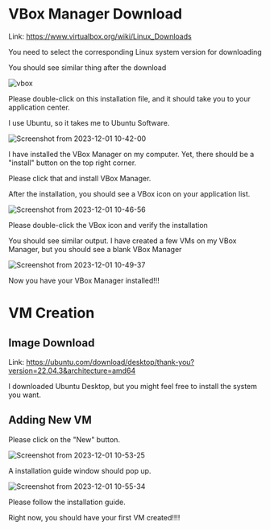 # VBox Manager Download

Link: https://www.virtualbox.org/wiki/Linux_Downloads

You need to select the corresponding Linux system version for downloading

You should see similar thing after the download

![vbox](https://github.com/Water-Meloon/GradResearch/assets/118586545/c00eb52d-3df7-4923-8ce9-ce8ee7ace0c0)

Please double-click on this installation file, and it should take you to your application center.

I use Ubuntu, so it takes me to Ubuntu Software.

![Screenshot from 2023-12-01 10-42-00](https://github.com/Water-Meloon/GradResearch/assets/118586545/a97fc22b-94c2-4674-848e-80d7777451cf)

I have installed the VBox Manager on my computer. Yet, there should be a "install" button on the top right corner.

Please click that and install VBox Manager.

After the installation, you should see a VBox icon on your application list.

![Screenshot from 2023-12-01 10-46-56](https://github.com/Water-Meloon/GradResearch/assets/118586545/82940897-dc94-46cb-bf39-c796bf80baeb)

Please double-click the VBox icon and verify the installation

You should see similar output. I have created a few VMs on my VBox Manager, but you should see a blank VBox Manager

![Screenshot from 2023-12-01 10-49-37](https://github.com/Water-Meloon/GradResearch/assets/118586545/6da7c8b9-3734-415f-a8c7-f767efaa3aa8)

Now you have your VBox Manager installed!!!

# VM Creation

## Image Download

Link: https://ubuntu.com/download/desktop/thank-you?version=22.04.3&architecture=amd64

I downloaded Ubuntu Desktop, but you might feel free to install the system you want.

## Adding New VM

Please click on the "New" button.

![Screenshot from 2023-12-01 10-53-25](https://github.com/Water-Meloon/GradResearch/assets/118586545/d153428d-1f8e-48dd-897d-de953f44580c)

A installation guide window should pop up.

![Screenshot from 2023-12-01 10-55-34](https://github.com/Water-Meloon/GradResearch/assets/118586545/f47a3d36-cf58-42d4-8ab2-491199f6cc1b)

Please follow the installation guide.

Right now, you should have your first VM created!!!!

